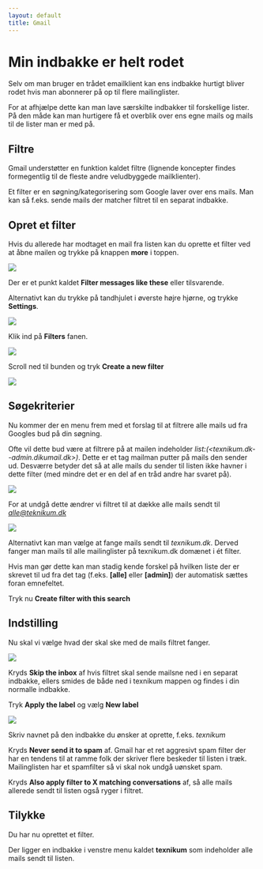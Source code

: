```yaml
---
layout: default
title: Gmail
---
```


# Min indbakke er helt rodet
Selv om man bruger en trådet emailklient kan ens indbakke hurtigt bliver rodet hvis man abonnerer på op til flere mailinglister.

For at afhjælpe dette kan man lave særskilte indbakker til forskellige lister. På den måde kan man hurtigere få et overblik over ens egne mails og mails til de lister man er med på.

## Filtre
Gmail understøtter en funktion kaldet filtre (lignende koncepter findes formegentlig til de fleste andre veludbyggede mailklienter).

Et filter er en søgning/kategorisering som Google laver over ens mails. Man kan så f.eks. sende mails der matcher filtret til en separat indbakke.

## Opret et filter
Hvis du allerede har modtaget en mail fra listen kan du oprette et filter ved at åbne mailen og trykke på knappen **more** i toppen.

<img src="/images/more.png" class="img">

Der er et punkt kaldet **Filter messages like these** eller tilsvarende.

Alternativt kan du trykke på tandhjulet i øverste højre hjørne, og trykke **Settings**.

<img src="/images/settings.png" class="img">

Klik ind på **Filters** fanen.

<img src="/images/filters.png" class="img">

Scroll ned til bunden og tryk **Create a new filter**

<img src="/images/create-filter.png" class="img">

## Søgekriterier
Nu kommer der en menu frem med et forslag til at filtrere alle mails ud fra Googles bud på din søgning.

Ofte vil dette bud være at filtrere på at mailen indeholder *list:(\<texnikum.dk--admin.dikumail.dk\>)*. Dette er et tag mailman putter på mails den sender ud. Desværre betyder det så at alle mails du sender til listen ikke havner i dette filter (med mindre det er en del af en tråd andre har svaret på).

<img src="/images/first-filter.png" class="img">

For at undgå dette ændrer vi filtret til at dække alle mails sendt til *alle@teknikum.dk*

<img src="/images/filter.png" class="img">

Alternativt kan man vælge at fange mails sendt til *texnikum.dk*. Derved fanger man mails til alle mailinglister på texnikum.dk domænet i ét filter.

Hvis man gør dette kan man stadig kende forskel på hvilken liste der er skrevet til ud fra det tag (f.eks. **[alle]** eller **[admin]**) der automatisk sættes foran emnefeltet.

Tryk nu **Create filter with this search**

## Indstilling
Nu skal vi vælge hvad der skal ske med de mails filtret fanger.

<img src="/images/filter-settings.png" class="img">

Kryds **Skip the inbox** af hvis filtret skal sende mailsne ned i en separat indbakke, ellers smides de både ned i texnikum mappen og findes i din normalle indbakke.

Tryk **Apply the label** og vælg **New label**

<img src="/images/create-label.png" class="img">

Skriv navnet på den indbakke du ønsker at oprette, f.eks. *texnikum*

Kryds **Never send it to spam** af. Gmail har et ret aggresivt spam filter der har en tendens til at ramme folk der skriver flere beskeder til listen i træk. Mailinglisten har et spamfilter så vi skal nok undgå uønsket spam.

Kryds **Also apply filter to X matching conversations** af, så alle mails allerede sendt til listen også ryger i filtret.

## Tilykke
Du har nu oprettet et filter.

Der ligger en indbakke i venstre menu kaldet **texnikum** som indeholder alle mails sendt til listen.
